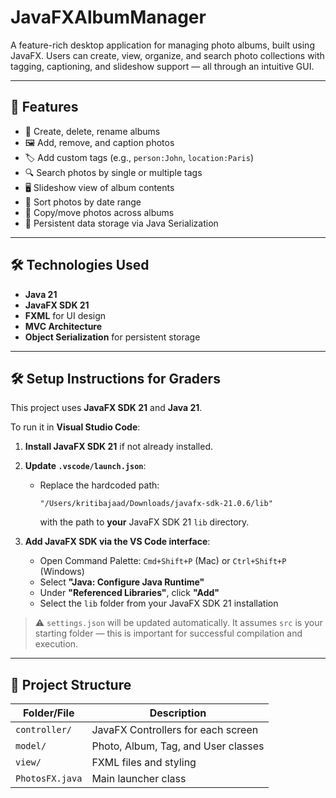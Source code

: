 # JavaFXAlbumManager

A feature-rich desktop application for managing photo albums, built using JavaFX. Users can create, view, organize, and search photo collections with tagging, captioning, and slideshow support — all through an intuitive GUI.

---

## 🚀 Features

- 📂 Create, delete, rename albums
- 🖼️ Add, remove, and caption photos
- 🏷️ Add custom tags (e.g., `person:John`, `location:Paris`)
- 🔍 Search photos by single or multiple tags
- 🖥️ Slideshow view of album contents
- 📅 Sort photos by date range
- 🔄 Copy/move photos across albums
- 💾 Persistent data storage via Java Serialization

---

## 🛠️ Technologies Used

- **Java 21**
- **JavaFX SDK 21**
- **FXML** for UI design
- **MVC Architecture**
- **Object Serialization** for persistent storage

---

## 🛠️ Setup Instructions for Graders

This project uses **JavaFX SDK 21** and **Java 21**.

To run it in **Visual Studio Code**:

1. **Install JavaFX SDK 21** if not already installed.

2. **Update `.vscode/launch.json`**:
   - Replace the hardcoded path:
     ```
     "/Users/kritibajaad/Downloads/javafx-sdk-21.0.6/lib"
     ```
     with the path to **your** JavaFX SDK 21 `lib` directory.

3. **Add JavaFX SDK via the VS Code interface**:
   - Open Command Palette: `Cmd+Shift+P` (Mac) or `Ctrl+Shift+P` (Windows)
   - Select **"Java: Configure Java Runtime"**
   - Under **"Referenced Libraries"**, click **"Add"**
   - Select the `lib` folder from your JavaFX SDK 21 installation

> ⚠️ `settings.json` will be updated automatically. It assumes `src` is your starting folder — this is important for successful compilation and execution.

--- 

## 📁 Project Structure

| Folder/File       | Description                                |
|-------------------|--------------------------------------------|
| `controller/`      | JavaFX Controllers for each screen         |
| `model/`           | Photo, Album, Tag, and User classes        |
| `view/`            | FXML files and styling                     |
| `PhotosFX.java`    | Main launcher class                        |
